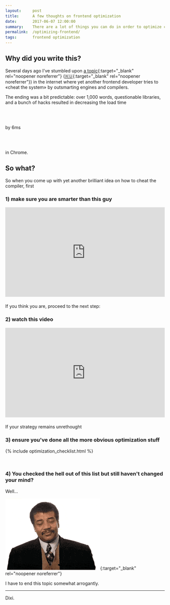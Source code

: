 ```yaml
---
layout:     post
title:      A few thoughts on frontend optimization
date:       2017-06-07 12:00:00
summary:    There are a lot of things you can do in order to optimize client-side. But sometimes it goes wrong.
permalink:  /optimizing-frontend/
tags:       frontend optimization 
---
```


## Why did you write this? 

Several days ago I've stumbled upon 
[a topic](http://www.mattzeunert.com/2017/01/30/lazy-javascript-parsing-in-v8.html){:target="_blank" rel="noopener noreferrer"}
([🇷🇺](https://medium.com/devschacht/lazy-javascript-parsing-in-v8-99b5c3a6cbba){:target="_blank" rel="noopener noreferrer"})
in the internet where yet another frontend developer 
tries to &laquo;cheat the system&raquo; by outsmarting engines and compilers. 

 
The ending was a bit predictable: over 1,000 words, questionable libraries, and a bunch of hacks resulted in decreasing the load time

<br />
<br />

by 6ms 

<br />
<br />

in Chrome.

## So what?

So when you come up with yet another brilliant idea on how to cheat the compiler, first  

### 1) make sure you are smarter than this guy

<style>.embed-container { position: relative; padding-bottom: 56.25%; height: 0; overflow: hidden; max-width: 100%; margin-bottom: 1.5em; } .embed-container iframe, .embed-container object, .embed-container embed { position: absolute; top: 0; left: 0; width: 100%; height: 100%; }</style><div class='embed-container'><iframe src='https://www.youtube.com/embed/65-RbBwZQdU' frameborder='0' allowfullscreen></iframe></div>

If you think you are, proceed to the next step:

### 2) watch this video

<style>.embed-container { position: relative; padding-bottom: 56.25%; height: 0; overflow: hidden; max-width: 100%; margin-bottom: 1.5em; } .embed-container iframe, .embed-container object, .embed-container embed { position: absolute; top: 0; left: 0; width: 100%; height: 100%; }</style><div class='embed-container'><iframe src='https://www.youtube.com/embed/PhUb7y9WZGs' frameborder='0' allowfullscreen></iframe></div>

If your strategy remains unrethought 

### 3) ensure you've done all the more obvious optimization stuff

{% include optimization_checklist.html %}

<br>


### 4) You checked the hell out of this list but still haven't changed your mind?

Well...

[![I give up](/images/well.gif "I give up")](https://medium.com/new-story){:target="_blank" rel="noopener noreferrer"}

I have to end this topic somewhat arrogantly.

----------

Dixi.
